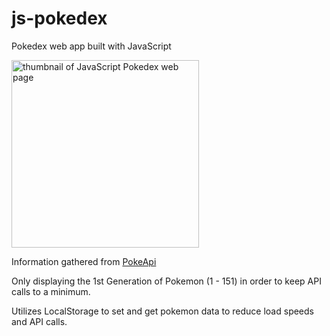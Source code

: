 # js-pokedex

Pokedex web app built with JavaScript

<img src="https://github.com/user-attachments/assets/406c5990-916c-4265-a409-b6317c5cfd30" alt="thumbnail of JavaScript Pokedex web page" width=300 />

Information gathered from <a href="https://pokeapi.co/" target=_blank>PokeApi</a>

Only displaying the 1st Generation of Pokemon (1 - 151) in order to keep API calls to a minimum.

Utilizes LocalStorage to set and get pokemon data to reduce load speeds and API calls.

